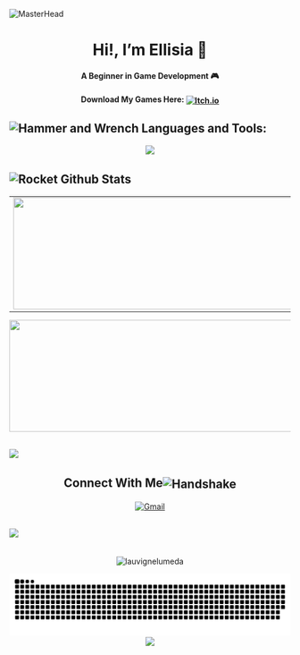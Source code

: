 <!-- Banner -->
![MasterHead](https://github.com/user-attachments/assets/9099d646-d9ac-4437-a1ee-1bc91dc15c3a)


<!-- Introduction -->
<h1 align="center">Hi!, I’m Ellisia 🌸</h1>

<div align="center">
  <h4>A Beginner in Game Development 🎮</h4>
  <h4>Download My Games Here: 
    <a href="https://ellisya.itch.io/" target="_blank">
      <img alt="Itch.io" src="https://img.shields.io/static/v1?message=Itch.io&logo=itch.io&label=&color=FA5C5C&logoColor=white&labelColor=&style=for-the-badge" height="30" align="center"/> 
    </a></h4>
</div>

<!----------------------------------------------------------------------------------------------------------------------->
<!----------------------------------------------------------------------------------------------------------------------->
<!----------------------------------------------------------------------------------------------------------------------->

<!-- Languages and Tools -->
## <img src="https://raw.githubusercontent.com/Tarikul-Islam-Anik/Animated-Fluent-Emojis/master/Emojis/Objects/Hammer%20and%20Wrench.png" alt="Hammer and Wrench" width="30" height="30" /> **Languages and Tools:**
<p align="center">
  <a href="https://skillicons.dev">
    <img src="https://skillicons.dev/icons?i=cs,py,dotnet,figma,firebase,git,github,html,css,mysql,sqlite,stackoverflow,unity,visualstudio,vscode,windows&perline=8" />
  </a>
</p>

<!----------------------------------------------------------------------------------------------------------------------->
<!----------------------------------------------------------------------------------------------------------------------->
<!----------------------------------------------------------------------------------------------------------------------->

<!--Github status windows-->
## <img src="https://raw.githubusercontent.com/Tarikul-Islam-Anik/Animated-Fluent-Emojis/master/Emojis/Travel%20and%20places/Rocket.png" alt="Rocket" width="30" height="30" /> Github Stats 
<table>
  
  <!-- Most Used Language-->
  <td align="center">
    <img align="center" width="600px" height="200px" src="https://github-readme-stats.vercel.app/api/top-langs/?username=Ellisia-Chan&show_icons=true&locale=en&hide_progress=true&theme=omni&hide_border=true"/>
  </td>

  <!-- GitHub Stats and Progress -->
  <td align="center">
    <img align="center" width="600px" height="200px" src="https://github-readme-stats.vercel.app/api?username=Ellisia-Chan&rank_icon=github&count_private=true&show_icons=true&theme=omni&hide_border=true"/>
  </td>
  
</table>

<!-- GitHub Streak -->
<div align="center">
  <img align="center" width="600px" height="200px" src="https://github-readme-streak-stats.herokuapp.com?user=Ellisia-Chan&theme=omni&hide_border=true&mode=weekly&currStreakNum=EB4ADD&fire=EB0000&currStreakLabel=E480EB)"/>
</div>

<!----------------------------------------------------------------------------------------------------------------------->
<!----------------------------------------------------------------------------------------------------------------------->
<!----------------------------------------------------------------------------------------------------------------------->

<!--Social Media Links-->
<br><img src="https://user-images.githubusercontent.com/73097560/115834477-dbab4500-a447-11eb-908a-139a6edaec5c.gif">


<h2 align="center">Connect With Me<img src="https://raw.githubusercontent.com/Tarikul-Islam-Anik/Animated-Fluent-Emojis/master/Emojis/Hand%20gestures/Handshake.png" alt="Handshake" width="25" height="25" align="center" /></h2>

<!--Gmail-->
<div align="center">
  <a href="mailto:christianjudevillaber@gmail.com" title="Email"> 
    <img alt="Gmail" src="https://img.shields.io/badge/Gmail-D14836?style=for-the-badge&logo=gmail&logoColor=white" height="30" align="center"/> 
  </a>
</div>

<!--Discord-->
<!--
<a href="https://discord.gg/owenlim225" target="_blank" title="Discord">
  <img alt="Discord" src="https://img.shields.io/static/v1?message=Discord&logo=discord&label=&color=5865F2&logoColor=white&labelColor=&style=for-the-badge" height="30" align="center"/> 
</a>
-->

<br><img src="https://user-images.githubusercontent.com/73097560/115834477-dbab4500-a447-11eb-908a-139a6edaec5c.gif"><br><br>

<!----------------------------------------------------------------------------------------------------------------------->
<!----------------------------------------------------------------------------------------------------------------------->
<!----------------------------------------------------------------------------------------------------------------------->

<!-- Profile View -->
<p align="center"> <img src="https://komarev.com/ghpvc/?username=Ellisia-Chan&label=Profile%20views&color=0e75b6&style=flat" alt="lauvignelumeda" /> </p>

<!----------------------------------------------------------------------------------------------------------------------->
<!----------------------------------------------------------------------------------------------------------------------->
<!----------------------------------------------------------------------------------------------------------------------->

<!-- Snake and Footer Wave -->
<div align="center">
  <picture>
    <source media="(prefers-color-scheme: dark)" srcset="https://raw.githubusercontent.com/platane/platane/output/github-contribution-grid-snake-dark.svg">
    <source media="(prefers-color-scheme: light)" srcset="https://raw.githubusercontent.com/platane/platane/output/github-contribution-grid-snake.svg">
    <img alt="github contribution grid snake animation" src="https://raw.githubusercontent.com/platane/platane/output/github-contribution-grid-snake.svg">
  </picture>

  <img src="https://capsule-render.vercel.app/api?type=waving&color=gradient&height=100&section=footer"/>
</div>
